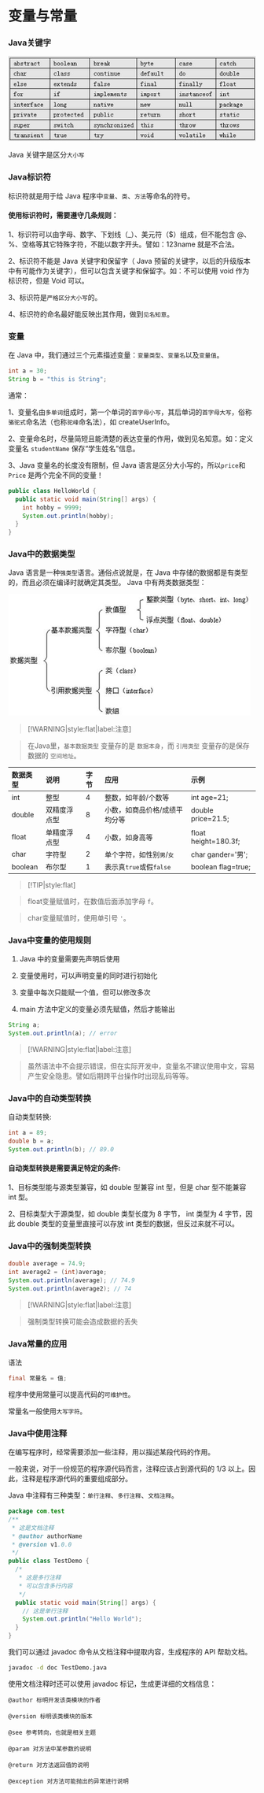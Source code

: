 # 变量与常量

### Java关键字

![Java关键字](img/keywords.jpg)

Java 关键字是区分`大小写`

### Java标识符

标识符就是用于给 Java 程序中`变量`、`类`、`方法`等命名的符号。

#### 使用标识符时，需要遵守几条规则：

1、标识符可以由字母、数字、下划线（_）、美元符（$）组成，但不能包含 @、%、空格等其它特殊字符，不能以数字开头。譬如：123name 就是不合法。

2、标识符不能是 Java 关键字和保留字（ Java 预留的关键字，以后的升级版本中有可能作为关键字），但可以包含关键字和保留字。如：不可以使用 void 作为标识符，但是 Void 可以。

3、标识符是`严格区分大小写`的。

4、标识符的命名最好能反映出其作用，做到`见名知意`。

### 变量

在 Java 中，我们通过三个元素描述变量：`变量类型`、`变量名`以及`变量值`。

```java
int a = 30;
String b = "this is String";
```

通常：

1、变量名由`多单词`组成时，第一个单词的`首字母小写`，其后单词的`首字母大写`，俗称`骆驼式`命名法（也称`驼峰`命名法），如 createUserInfo。

2、变量命名时，尽量简短且能清楚的表达变量的作用，做到见名知意。如：定义变量名 `studentName` 保存“学生姓名”信息。

3、Java 变量名的长度没有限制，但 Java 语言是区分大小写的，所以`price`和`Price` 是两个完全不同的变量！

```java
public class HelloWorld {
  public static void main(String[] args) {
    int hobby = 9999;
    System.out.println(hobby);
  }
}
```

### Java中的数据类型

Java 语言是一种`强类型`语言。通俗点说就是，在 Java 中存储的数据都是有类型的，而且必须在编译时就确定其类型。 Java 中有两类数据类型：

![](img/data-type.jpg)

> [!WARNING|style:flat|label:注意]

> 在Java里，`基本数据类型` 变量存的是 `数据本身`，而 `引用类型` 变量存的是保存数据的 `空间地址`。

|数据类型|说明|字节|应用|示例|
|:--|:--|:--|:--|:--|
|int|整型|4|整数，如年龄/个数等|int age=21;|
|double|双精度浮点型|8|小数，如商品价格/成绩平均分等|double price=21.5;|
|float|单精度浮点型|4|小数，如身高等|float height=180.3f;|
|char|字符型|2|单个字符，如性别`男`/`女`|char gander='男';|
|boolean|布尔型|1|表示真`true`或假`false`|boolean flag=true;|

> [!TIP|style:flat]

> float变量赋值时，在数值后面添加字母 `f`。

> char变量赋值时，使用单引号 `'`。

### Java中变量的使用规则

1. Java 中的变量需要先声明后使用

2. 变量使用时，可以声明变量的同时进行初始化

3. 变量中每次只能赋一个值，但可以修改多次

4. main 方法中定义的变量必须先赋值，然后才能输出

```java
String a;
System.out.println(a); // error
```

> [!WARNING|style:flat|label:注意]

> 虽然语法中不会提示错误，但在实际开发中，变量名不建议使用中文，容易产生安全隐患。譬如后期跨平台操作时出现乱码等等。

### Java中的自动类型转换

自动类型转换:

```java
int a = 89;
double b = a;
System.out.println(b); // 89.0
```

#### 自动类型转换是需要满足特定的条件:

1、目标类型能与源类型兼容，如 double 型兼容 int 型，但是 char 型不能兼容 int 型。

2、目标类型大于源类型，如 double 类型长度为 8 字节， int 类型为 4 字节，因此 double 类型的变量里直接可以存放 int 类型的数据，但反过来就不可以。

### Java中的强制类型转换

```java
double average = 74.9;
int average2 = (int)average;
System.out.println(average); // 74.9
System.out.println(average2); // 74
```

> [!WARNING|style:flat|label:注意]

> 强制类型转换可能会造成数据的丢失

### Java常量的应用

语法

```java
final 常量名 = 值;
```

程序中使用常量可以提高代码的`可维护性`。

常量名一般使用`大写字符`。

### Java中使用注释

在编写程序时，经常需要添加一些注释，用以描述某段代码的作用。

一般来说，对于一份规范的程序源代码而言，注释应该占到源代码的 1/3 以上。因此，注释是程序源代码的重要组成部分。

Java 中注释有三种类型：`单行注释`、`多行注释`、`文档注释`。

```java
package com.test
/**
 * 这是文档注释
 * @author authorName
 * @version v1.0.0
 */
public class TestDemo {
  /*
   * 这是多行注释
   * 可以包含多行内容
   */
  public static void main(String[] args) {
    // 这是单行注释
    System.out.println("Hello World");
  }
}
```

我们可以通过 javadoc 命令从文档注释中提取内容，生成程序的 API 帮助文档。

```bash
javadoc -d doc TestDemo.java
```

使用文档注释时还可以使用 javadoc 标记，生成更详细的文档信息：

```
@author 标明开发该类模块的作者

@version 标明该类模块的版本

@see 参考转向，也就是相关主题

@param 对方法中某参数的说明

@return 对方法返回值的说明

@exception 对方法可能抛出的异常进行说明
```

